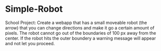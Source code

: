# Simple-Robot
School Project: Create a webapp that has a small moveable robot (the arrow) that you can change directions and make it go a certain amount of pixels. The robot cannot go out of the boundaries of 100 px away from the center. If the robot hits the outer boundery a warning message will appear and not let you proceed. 
